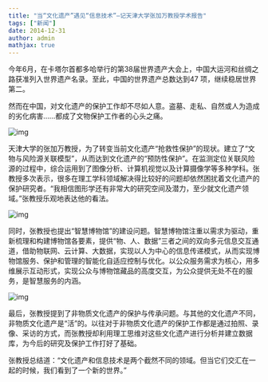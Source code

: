 ```yaml
---
title: "当“文化遗产”遇见“信息技术”—记天津大学张加万教授学术报告"
tags: ["新闻"]
date: 2014-12-31
author: admin
mathjax: true
---
```


今年6月，在卡塔尔首都多哈举行的第38届世界遗产大会上，中国大运河和丝绸之路获准列入世界遗产名录。至此，中国的世界遗产总数达到47 项，继续稳居世界第二。

然而在中国，对文化遗产的保护工作却不尽如人意。盗墓、走私、自然或人为造成的劣化病害……都成了文物保护工作者的心头之痛。

![img](http://www.cad.zju.edu.cn/home/vagblog/wp-content/uploads/2014/12/QQ%E5%9B%BE%E7%89%8720141231153133_meitu_1.jpg)

天津大学的张加万教授，为了转变当前文化遗产“抢救性保护”的现状。建立了“文物与风险源关联模型”，从而达到文化遗产的“预防性保护”。在监测定位关联风险源的过程中，综合运用到了图像分析、计算机视觉以及计算摄像学等多种学科。张教授多次表示，很多在理工学科领域解决得比较好的问题却依然困扰着文化遗产的保护研究者。“我相信图形学还有非常大的研究空间及潜力，至少就文化遗产领域。”张教授乐观地表达他的看法。

![img](http://www.cad.zju.edu.cn/home/vagblog/wp-content/uploads/2014/12/QQ%E6%88%AA%E5%9B%BE20141231152923.png)

同时，张教授也提出“智慧博物馆”的建设问题。智慧博物馆注重以需求为驱动，重新梳理和构建博物馆各要素，提供“物、人、数据”三者之间的双向多元信息交互通道，借助物联网、云计算、大数据，实现以人为中心的信息传递模式，从而实现博物馆服务、保护和管理的智能化自适应控制与优化。以公众服务需求为核心，用多维展示互动形式，实现公众与博物馆藏品的高度交互，为公众提供无处不在的服务，是智慧服务的内涵。

![img](http://www.cad.zju.edu.cn/home/vagblog/wp-content/uploads/2014/12/icme13.jpg)

最后，张教授提到了非物质文化遗产的保护与传承问题。与其他的文化遗产不同，非物质文化遗产是“活”的。以往对于非物质文化遗产的保护工作都是通过拍照、录像、采访的方式，而张教授却利用理工思维对这些文化遗产进行分析并建立数据库，为今后的研究及保护工作打好了基础。

张教授总结道：“文化遗产和信息技术是两个截然不同的领域。但当它们交汇在一起的时候，我们看到了一个新的世界。”